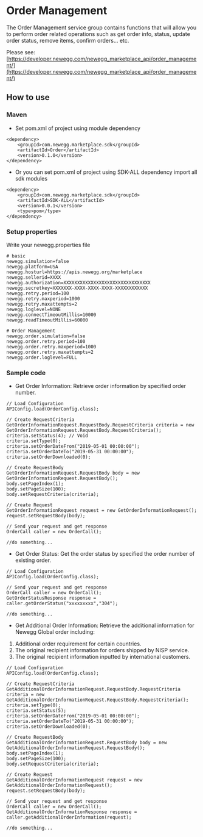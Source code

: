 # Order Management
The Order Management service group contains functions that will allow you to perform order related operations such as get order info, status, update order status, remove items, confirm orders… etc.

Please see: [https://developer.newegg.com/newegg_marketplace_api/order_management/](https://developer.newegg.com/newegg_marketplace_api/order_management/)

## How to use
### Maven
- Set pom.xml of project using module dependency
```
<dependency>
    <groupId>com.newegg.marketplace.sdk</groupId>
    <artifactId>Order</artifactId>
    <version>0.1.0</version>
</dependency>
```

- Or you can set pom.xml of project using SDK-ALL dependency import all sdk modules
```
<dependency>
    <groupId>com.newegg.marketplace.sdk</groupId>
    <artifactId>SDK-ALL</artifactId>
    <version>0.0.1</version>
    <type>pom</type>
</dependency>
```

### Setup properties
Write your newegg.properties file
```
# basic
newegg.simulation=false
newegg.platform=USA
newegg.hosturl=https://apis.newegg.org/marketplace
newegg.sellerid=XXXX
newegg.authorization=XXXXXXXXXXXXXXXXXXXXXXXXXXXXXXXX
newegg.secretkey=XXXXXXX-XXXX-XXXX-XXXX-XXXXXXXXXXXX
newegg.retry.period=100
newegg.retry.maxperiod=1000
newegg.retry.maxattempts=2
newegg.loglevel=NONE
newegg.connectTimeoutMillis=10000
newegg.readTimeoutMillis=60000

# Order Management
newegg.order.simulation=false
newegg.order.retry.period=100
newegg.order.retry.maxperiod=1000
newegg.order.retry.maxattempts=2
newegg.order.loglevel=FULL
```

### Sample code
- Get Order Information: Retrieve order information by specified order number.
```
// Load Configuration
APIConfig.load(OrderConfig.class);

// Create RequestCriteria
GetOrderInformationRequest.RequestBody.RequestCriteria criteria = new GetOrderInformationRequest.RequestBody.RequestCriteria();
criteria.setStatus(4); // Void
criteria.setType(0);
criteria.setOrderDateFrom("2019-05-01 00:00:00");
criteria.setOrderDateTo("2019-05-31 00:00:00");
criteria.setOrderDownloaded(0);

// Create RequestBody
GetOrderInformationRequest.RequestBody body = new GetOrderInformationRequest.RequestBody();
body.setPageIndex(1);
body.setPageSize(100);
body.setRequestCriteria(criteria);

// Create Request
GetOrderInformationRequest request = new GetOrderInformationRequest();
request.setRequestBody(body);

// Send your request and get response
OrderCall caller = new OrderCall();

//do something...
```

- Get Order Status: Get the order status by specified the order number of existing order.
```
// Load Configuration
APIConfig.load(OrderConfig.class);

// Send your request and get response
OrderCall caller = new OrderCall();
GetOrderStatusResponse response = caller.getOrderStatus("xxxxxxxxx","304");

//do something...
```

- Get Additional Order Information: Retrieve the additional information for Newegg Global order including:

1. Additional order requirement for certain countries.
2. The original recipient information for orders shipped by NISP service.
3. The original recipient information inputted by international customers.
```
// Load Configuration
APIConfig.load(OrderConfig.class);

// Create RequestCriteria
GetAdditionalOrderInformationRequest.RequestBody.RequestCriteria criteria = new GetAdditionalOrderInformationRequest.RequestBody.RequestCriteria();
criteria.setType(0);
criteria.setStatus(5);
criteria.setOrderDateFrom("2019-05-01 00:00:00");
criteria.setOrderDateTo("2019-05-31 00:00:00");
criteria.setOrderDownloaded(0);

// Create RequestBody
GetAdditionalOrderInformationRequest.RequestBody body = new GetAdditionalOrderInformationRequest.RequestBody();
body.setPageIndex(1);
body.setPageSize(100);
body.setRequestCriteria(criteria);

// Create Request
GetAdditionalOrderInformationRequest request = new GetAdditionalOrderInformationRequest();
request.setRequestBody(body);

// Send your request and get response
OrderCall caller = new OrderCall();		
GetAdditionalOrderInformationResponse response = caller.getAdditionalOrderInformation(request);

//do something...
```
